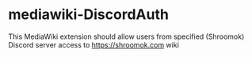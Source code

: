 # mediawiki-DiscordAuth
This MediaWiki extension should allow users from specified (Shroomok) Discord server access to https://shroomok.com wiki
